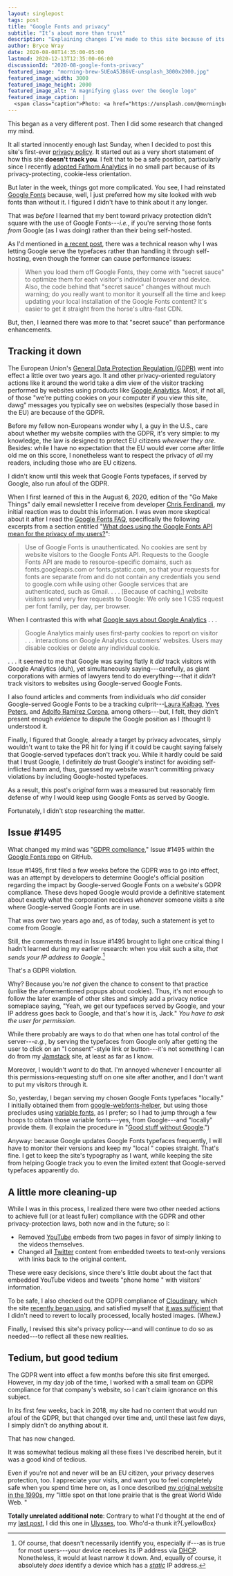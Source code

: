 ```yaml
---
layout: singlepost
tags: post
title: "Google Fonts and privacy"
subtitle: "It’s about more than trust"
description: "Explaining changes I’ve made to this site because of its new privacy policy."
author: Bryce Wray
date: 2020-08-08T14:35:00-05:00
lastmod: 2020-12-13T12:35:00-06:00
discussionId: "2020-08-google-fonts-privacy"
featured_image: "morning-brew-5UEoA5JB6VE-unsplash_3000x2000.jpg"
featured_image_width: 3000
featured_image_height: 2000
featured_image_alt: "A magnifying glass over the Google logo"
featured_image_caption: |
  <span class="caption">Photo: <a href="https://unsplash.com/@morningbrew?utm_source=unsplash&amp;utm_medium=referral&amp;utm_content=creditCopyText">Morning Brew</a>; <a href="https://unsplash.com/s/photos/google?utm_source=unsplash&amp;utm_medium=referral&amp;utm_content=creditCopyText">Unsplash</a></span>
---
```


This began as a very different post. Then I did some research that changed my mind.

It all started innocently enough last Sunday, when I decided to post this site's first-ever [privacy policy](/privacy). It started out as a very short statement of how this site **doesn't track you**. I felt that to be a safe position, particularly since I recently [adopted Fathom Analytics](/posts/2020/06/fathom-analytics-count-on-it) in no small part because of its privacy-protecting, cookie-less orientation.

But later in the week, things got more complicated. You see, I had reinstated [Google Fonts](https://fonts.google.com) because, well, I just preferred how my site looked with web fonts than without it. I figured I didn't have to think about it any longer.

That was *before* I learned that my bent toward privacy protection didn't square with the use of Google Fonts---*i.e.*, if you're serving those fonts *from* Google (as I was doing) rather than their being self-hosted.

As I'd mentioned in [a recent post](/posts/2020/07/chasing-100-tips-optimizing-website), there was a technical reason why I was letting Google serve the typefaces rather than handling it through self-hosting, even though the former can cause performance issues:

> When you load them off Google Fonts, they come with "secret sauce" to optimize them for each visitor's individual browser and device. Also, the code behind that "secret sauce" changes without much warning; do you really want to monitor it yourself all the time and keep updating your local installation of the Google Fonts content? It's easier to get it straight from the horse's ultra-fast CDN.

But, then, I learned there was more to that "secret sauce" than performance enhancements.

## Tracking it down

The European Union's [General Data Protection Regulation (GDPR)](https://gdpr-info.eu/) went into effect a little over two years ago. It and other privacy-oriented regulatory actions like it around the world take a dim view of the visitor tracking performed by websites using products like [Google Analytics](https://marketingplatform.google.com/about/analytics/). Most, if not all, of those "we're putting cookies on your computer if you view this site, dawg" messages you typically see on websites (especially those based in the EU) are because of the GDPR.

Before my fellow non-Europeans wonder why I, a guy in the U.S., care about whether my website complies with the GDPR, it's very simple: to my knowledge, the law is designed to protect EU citizens *wherever they are*. Besides: while I have no expectation that the EU would ever come after little old me on this score, I nonetheless want to respect the privacy of *all* my readers, including those who are EU citizens.

I didn't know until this week that Google Fonts typefaces, if served by Google, also run afoul of the GDPR.

When I first learned of this in the August 6, 2020, edition of the "Go Make Things" daily email newsletter I receive from developer [Chris Ferdinandi](https://gomakethings.com), my initial reaction was to doubt this information. I was even more skeptical about it after I read the [Google Fonts FAQ](https://developers.google.com/fonts/faq), specifically the following excerpts from a section entitled "[What does using the Google Fonts API mean for the privacy of my users?](https://developers.google.com/fonts/faq#what_does_using_the_google_fonts_api_mean_for_the_privacy_of_my_users)":

> Use of Google Fonts is unauthenticated. No cookies are sent by website visitors to the Google Fonts API. Requests to the Google Fonts API are made to resource-specific domains, such as fonts.googleapis.com or fonts.gstatic.com, so that your requests for fonts are separate from and do not contain any credentials you send to google.com while using other Google services that are authenticated, such as Gmail. .&nbsp;.&nbsp;.&nbsp;[Because of caching,] website visitors send very few requests to Google: We only see 1 CSS request per font family, per day, per browser.

When I contrasted this with what [Google says about Google Analytics](https://support.google.com/analytics/answer/6004245) .&nbsp;.&nbsp;.

> Google Analytics mainly uses first-party cookies to report on visitor .&nbsp;.&nbsp;.&nbsp;interactions on Google Analytics customers' websites. Users may disable cookies or delete any individual cookie.

.&nbsp;.&nbsp;. it seemed to me that Google was saying flatly it *did* track visitors with Google Analytics (duh), yet simultaneously
saying---carefully, as giant corporations with armies of lawyers tend to do everything---that it *didn't* track visitors to websites using Google-served Google Fonts.

I also found articles and comments from individuals who *did* consider Google-served Google Fonts to be a tracking culprit---[Laura Kalbag](https://www.smashingmagazine.com/2020/04/smashing-podcast-episode-13/), [Yves Peters](https://web.archive.org/web/20150304120024/http://fontfeed.com/archives/google-webfonts-the-spy-inside/), and [Adolfo Ramírez Corona](https://uxdesign.cc/a-privacy-concern-about-google-fonts-5aa4418bf87e), among others---but, I felt, they didn't present enough *evidence* to dispute the Google position as I (thought I) understood it.

Finally, I figured that Google, already a target by privacy advocates, simply wouldn't want to take the PR hit for lying if it could be caught saying falsely that Google-served typefaces don't track you. While it hardly could be said that I trust Google, I definitely *do* trust Google's instinct for avoiding self-inflicted harm and, thus, guessed my website wasn't committing privacy violations by including Google-hosted typefaces.

As a result, this post's *original* form was a measured but reasonably firm defense of why I would keep using Google Fonts as served by Google.

Fortunately, I didn't stop researching the matter.

## Issue #1495

What changed my mind was "[GDPR compliance](https://github.com/google/fonts/issues/1495)," Issue #1495 within the [Google Fonts repo](https://github.com/google/fonts) on GitHub.

Issue #1495, first filed a few weeks before the GDPR was to go into effect, was an attempt by developers to determine Google's official position regarding the impact by Google-served Google Fonts on a website's GDPR compliance. These devs hoped Google would provide a definitive statement about exactly what the corporation receives whenever someone visits a site where Google-served Google Fonts are in use.

That was over two years ago and, as of today, such a statement is yet to come from Google.

Still, the comments thread in Issue #1495 brought to light one critical thing I hadn't learned during my earlier research: when you visit such a site, *that sends your IP address to Google*.[^1]

That's a GDPR violation.

Why? Because you're *not* given the chance to consent to that practice (unlike the aforementioned popups about cookies). Thus, it's not enough to follow the later example of other sites and simply add a privacy notice someplace saying, "Yeah, we get our typefaces served by Google, and your IP address goes back to Google, and that's how it is, Jack." *You have to ask the user for permission.*

While there probably are ways to do that when one has total control of the server---*e.g.*, by serving the typefaces from Google only after getting the user to click on an "I consent"-style link or button---it's not something I can do from my [Jamstack](https://jamstack.wtf) site, at least as far as I know.

Moreover, I wouldn't *want* to do that. I'm annoyed whenever I encounter all this permissions-requesting stuff on one site after another, and I don't want to put my visitors through it.

So, yesterday, I began serving my chosen Google Fonts typefaces "locally." I initially obtained them from [google-webfonts-helper](https://google-webfonts-helper.herokuapp.com/fonts), but using those precludes using [variable fonts](https://css-tricks.com/google-fonts-variable-fonts/), as I prefer; so I had to jump through a few hoops to obtain those variable fonts---yes, from Google---and "locally" provide them. (I explain the procedure in "[Good stuff without Google](/posts/2020/08/good-stuff-without-google).")

Anyway: because Google updates Google Fonts typefaces frequently, I will have to monitor their versions and keep my "local " copies straight. That's fine. I get to keep the site's typography as I want, while keeping the site from helping Google track you to even the limited extent that Google-served typefaces apparently do.

## A little more cleaning-up

While I was in this process, I realized there were two other needed actions to achieve full (or at least fuller) compliance with the GDPR and other privacy-protection laws, both now and in the future; so I:

- Removed [YouTube](https://youtube.com) embeds from two pages in favor of simply linking to the videos themselves.
- Changed all [Twitter](https://twitter.com) content from embedded tweets to text-only versions with links back to the original content.

These were easy decisions, since there's little doubt about the fact that embedded YouTube videos and tweets "phone home " with visitors' information.

To be safe, I also checked out the GDPR compliance of [Cloudinary](https://cloudinary.com), which the site [recently began using](/posts/2020/07/transformed), and satisfied myself that [it was sufficient](https://cloudinary.com/privacy) that I didn't need to revert to locally processed, locally hosted images. (Whew.)

Finally, I revised this site's privacy policy---and will continue to do so as needed---to reflect all these new realities.

## Tedium, but good tedium

The GDPR went into effect a few months before this site first emerged. However, in my day job of the time, I worked with a small team on GDPR compliance for that company's website, so I can't claim ignorance on this subject.

In its first few weeks, back in 2018, my site had no content that would run afoul of the GDPR, but that changed over time and, until these last few days, I simply didn't do anything about it.

That has now changed.

It was somewhat tedious making all these fixes I've described herein, but it was a good kind of tedious.

Even if you're not and never will be an EU citizen, your privacy deserves protection, too. I appreciate your visits, and want you to feel completely safe when you spend time here on, as I once described [my original website in the 1990s](https://web.archive.org/web/20000413205935/http://home1.gte.net/bwray/index.html), my "little spot on that lone prairie that is the great World Wide Web. "

**Totally unrelated additional note**: Contrary to what I'd thought at the end of my [last post](/posts/2020/08/posting-with-ulysses), I did this one in [Ulysses](https://ulysses.app), too. Who'd-a thunk it?{.yellowBox}

[^1]:	Of course, that doesn't necessarily identify you, especially if---as is true for most users---your device receives its IP address via [DHCP](https://en.wikipedia.org/wiki/Dynamic_Host_Configuration_Protocol). Nonetheless, it would at least narrow it down. And, equally of course, it absolutely *does* identify a device which has a *[static](https://whatismyipaddress.com/dynamic-static)* IP address.
